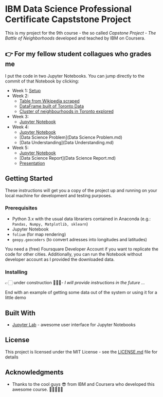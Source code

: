 # IBM Data Science Professional Certificate Capststone Project

This is my project for the 9th course - the so called *Capstone Project - The Battle of Neighborhoods* developed and teached by IBM on Coursera.

## 👉 For my fellow student collagues who grades me
I put the code in two Jupyter Notebooks. You can jump directly to the commit of that Notebook by clicking:
- Week 1: [Setup](https://github.com/dirkkalmbach/IBM-Data-Science-Professional-Certificate/blob/9f4b2ac079d6c1419a3c505d8c13ebbb92d17acd/9%20Capstone/Capstone-Project.ipynb)
- Week 2: 
	- [Table from Wikipedia scraped](https://github.com/dirkkalmbach/IBM-Data-Science-Professional-Certificate/blob/dce3712d94d3314a8fd46f9e7550bc9c81133d5e/Capstone-Project.ipynb)
	- [DataFrame built of Toronto Data](https://github.com/dirkkalmbach/IBM-Data-Science-Professional-Certificate/blob/826a6f91dbd2cc337445cdf424bfaf0acdab8608/Capstone-Project.ipynb)
	- [Cluster of neighbourhoods in Toronto explored](https://github.com/dirkkalmbach/IBM-Data-Science-Professional-Certificate/blob/master/Capstone-Project.ipynb)
- Week 3: 
	- [Jupyter Notebook](Capstone-Project-Part_1.ipynb)
- Week 4: 
	- [Jupyter Notebook](Capstone-Project-Part_1.ipynb)
	- [Data Science Problem](Data Science Problem.md)
	- [Data Understanding](Data Understanding.md)
- Week 5: 
	- [Jupyter Notebook](Capstone-Project-Part_2.ipynb)   
	- [Data Science Report](Data Science Report.md)   
	- [Presentation](Presentation.pptx)   
	
## Getting Started

These instructions will get you a copy of the project up and running on your local machine for development and testing purposes. 

### Prerequisites

- Python 3.x with the usual data librariers contained in Anaconda (e.g.: `Pandas, Numpy, Matplotlib, sklearn`)
- Jupyter Notebook
- `folium` (for map rendering)
- `geopy.geocoders` (to convert adresses into longitudes and latitudes)

You need a (free) Foursquare Developer Account if you want to replicate the code for other cities. Additionally, you can run the Notebook without developer account as I provided the downloaded data.

### Installing

👉🏻 under construction 👷🏻‍♂️- *I will provide instructions in the future ...*


End with an example of getting some data out of the system or using it for a little demo

## Built With

* [Jupyter Lab](https://jupyterlab.readthedocs.io/en/stable/) - awesome user interface for Jupyter Notebooks

## License

This project is licensed under the MIT License - see the [LICENSE.md](LICENSE.md) file for details

## Acknowledgments

* Thanks to the cool guys 😎 from IBM and Coursera who developed this awesome course. 🙏🏼🙋🏻‍♂️ 
